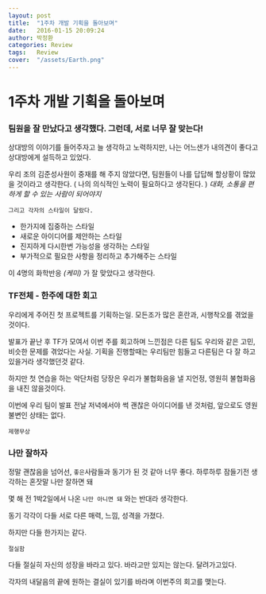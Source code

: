 ```yaml
---
layout: post
title:  "1주차 개발 기획을 돌아보며"
date:   2016-01-15 20:09:24
author: 박정환
categories: Review
tags:	Review 
cover:  "/assets/Earth.png"
---
```

# 1주차 개발 기획을 돌아보며

### 팀원을 잘 만났다고 생각했다. 그런데, 서로 너무 잘 맞는다!

상대방의 이야기를 들어주자고 늘 생각하고 노력하지만,
나는 어느샌가 내의견이 좋다고 상대방에게 설득하고 있었다.

우리 조의 김준성사원이 중재를 해 주지 않았다면, 팀원들이 나를 답답해 할상황이 많았을 것이라고 생각한다. 
( 나의 의식적인 노력이 필요하다고 생각된다. )
_대화, 소통을 편하게 할 수 있는 사람이 되어야지_

    그리고 각자의 스타일이 달랐다.

* 한가지에 집중하는 스타일
* 새로운 아이디어를 제안하는 스타일
* 진지하게 다시한번 가능성을 생각하는 스타일
* 부가적으로 필요한 사항을 정리하고 추가해주는 스타일

이 4명의 화학반응 _(케미)_ 가 잘 맞았다고 생각한다.

### TF전체 - 한주에 대한 회고

우리에게 주어진 첫 프로젝트를 기획하는일.
모든조가 많은 혼란과, 시행착오를 겪었을 것이다.

발표가 끝난 후 TF가 모여서 이번 주를 회고하며 느낀점은
    다른 팀도 우리와 같은 고민, 비슷한 문제를 겪었다는 사실.
기획을 진행할때는 우리팀만 힘들고 다른팀은 다 잘 하고 있을거라 생각했던것 같다.

하지만 첫 연습을 하는 악단처럼 당장은 우리가 불협화음을 낼 지언정, 영원히 불협화음을 내진 않을것이다.

이번에 우리 팀이 발표 전날 저녁에서야 썩 괜찮은 아이디어를 낸 것처럼, 앞으로도 영원불변인 상태는 없다.

    제행무상
  
### 나만 잘하자

정말 괜찮음을 넘어선, `좋은`사람들과 동기가 된 것 같아 너무 좋다.
하루하루 잠들기전 생각하는 혼잣말
    나만 잘하면 돼

몇 해 전 1박2일에서 나온 `나만 아니면 돼` 와는 반대라 생각한다.


동기 각각이 다들 서로 다른 매력, 느낌, 성격을 가졌다.

하지만 다들 한가지는 같다.

    절실함

다들 절실히 자신의 성장을 바라고 있다.
바라고만 있지는 않는다.
달려가고있다.

각자의 내달음의 끝에 원하는 결실이 있기를 바라며 이번주의 회고를 맺는다.


